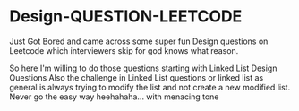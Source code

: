 # Design-QUESTION-LEETCODE

Just Got Bored and came across some super fun Design questions on Leetcode which interviewers skip for god knows what reason.

So here I'm willing to do those questions starting with Linked List Design Questions
Also the challenge in Linked List questions or linked list as  general is always trying to modify the list and not create a new modified list. Never go the easy way heehahaha... with menacing tone
